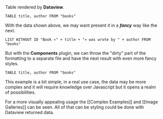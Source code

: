 
Table rendered by **Dataview**.

```dataview
TABLE title, author FROM "books"
```

With the data shown above, we may want present it in a _**fancy**_ way like the next.

```dataview
LIST WITHOUT ID "Book «" + title + "» was wrote by " + author FROM "books"
```

But with the **Components** plugin, we can throw the "dirty" part of the formatting to a separate file and have the next result with even more fancy styles.

```books
TABLE title, author FROM "books"
```

This example is a bit simple, in a real use case,  the data may be more complex and it will require knowledge over Javascript but it opens a realm of possibilities.

For a more visually appealing usage the [[Complex Examples]] and [[Image Galleries]] can be seen. All of that can be styling could be done with Dataview returned data.